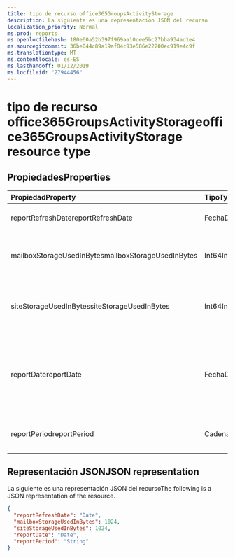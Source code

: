 ```yaml
---
title: tipo de recurso office365GroupsActivityStorage
description: La siguiente es una representación JSON del recurso
localization_priority: Normal
ms.prod: reports
ms.openlocfilehash: 180e60a52b397f969aa10cee5bc27bba934ad1e4
ms.sourcegitcommit: 36be044c89a19af84c93e586e22200ec919e4c9f
ms.translationtype: MT
ms.contentlocale: es-ES
ms.lasthandoff: 01/12/2019
ms.locfileid: "27944456"
---
```

# <a name="office365groupsactivitystorage-resource-type"></a><span data-ttu-id="199de-103">tipo de recurso office365GroupsActivityStorage</span><span class="sxs-lookup"><span data-stu-id="199de-103">office365GroupsActivityStorage resource type</span></span>

## <a name="properties"></a><span data-ttu-id="199de-104">Propiedades</span><span class="sxs-lookup"><span data-stu-id="199de-104">Properties</span></span>

| <span data-ttu-id="199de-105">Propiedad</span><span class="sxs-lookup"><span data-stu-id="199de-105">Property</span></span>                  | <span data-ttu-id="199de-106">Tipo</span><span class="sxs-lookup"><span data-stu-id="199de-106">Type</span></span>   | <span data-ttu-id="199de-107">Descripción</span><span class="sxs-lookup"><span data-stu-id="199de-107">Description</span></span>                              |
| :------------------------ | :----- | ---------------------------------------- |
| <span data-ttu-id="199de-108">reportRefreshDate</span><span class="sxs-lookup"><span data-stu-id="199de-108">reportRefreshDate</span></span>         | <span data-ttu-id="199de-109">Fecha</span><span class="sxs-lookup"><span data-stu-id="199de-109">Date</span></span>   | <span data-ttu-id="199de-110">La fecha más reciente del contenido.</span><span class="sxs-lookup"><span data-stu-id="199de-110">The latest date of the content.</span></span>          |
| <span data-ttu-id="199de-111">mailboxStorageUsedInBytes</span><span class="sxs-lookup"><span data-stu-id="199de-111">mailboxStorageUsedInBytes</span></span> | <span data-ttu-id="199de-112">Int64</span><span class="sxs-lookup"><span data-stu-id="199de-112">Int64</span></span>  | <span data-ttu-id="199de-113">El almacenamiento usado en el buzón de correo de grupo.</span><span class="sxs-lookup"><span data-stu-id="199de-113">The storage used in group mailbox.</span></span>       |
| <span data-ttu-id="199de-114">siteStorageUsedInBytes</span><span class="sxs-lookup"><span data-stu-id="199de-114">siteStorageUsedInBytes</span></span>    | <span data-ttu-id="199de-115">Int64</span><span class="sxs-lookup"><span data-stu-id="199de-115">Int64</span></span>  | <span data-ttu-id="199de-116">El almacenamiento utilizado en la biblioteca de documentos de SharePoint.</span><span class="sxs-lookup"><span data-stu-id="199de-116">The storage used in SharePoint document library.</span></span> |
| <span data-ttu-id="199de-117">reportDate</span><span class="sxs-lookup"><span data-stu-id="199de-117">reportDate</span></span>                | <span data-ttu-id="199de-118">Fecha</span><span class="sxs-lookup"><span data-stu-id="199de-118">Date</span></span>   | <span data-ttu-id="199de-119">La fecha de instantánea para Exchange y SharePoint utiliza almacenamiento de información.</span><span class="sxs-lookup"><span data-stu-id="199de-119">The snapshot date for Exchange and SharePoint used storage.</span></span> |
| <span data-ttu-id="199de-120">reportPeriod</span><span class="sxs-lookup"><span data-stu-id="199de-120">reportPeriod</span></span>              | <span data-ttu-id="199de-121">Cadena</span><span class="sxs-lookup"><span data-stu-id="199de-121">String</span></span> | <span data-ttu-id="199de-122">El número de días que cubre el informe.</span><span class="sxs-lookup"><span data-stu-id="199de-122">The number of days the report covers.</span></span>    |

## <a name="json-representation"></a><span data-ttu-id="199de-123">Representación JSON</span><span class="sxs-lookup"><span data-stu-id="199de-123">JSON representation</span></span>

<span data-ttu-id="199de-124">La siguiente es una representación JSON del recurso</span><span class="sxs-lookup"><span data-stu-id="199de-124">The following is a JSON representation of the resource.</span></span>

<!-- {
  "blockType": "resource",
  "@odata.type": "microsoft.graph.office365GroupsActivityStorage"
} -->

```json
{
  "reportRefreshDate": "Date", 
  "mailboxStorageUsedInBytes": 1024, 
  "siteStorageUsedInBytes": 1024, 
  "reportDate": "Date", 
  "reportPeriod": "String"
}
```
